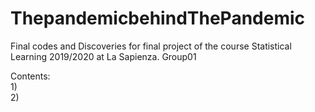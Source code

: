 # ThepandemicbehindThePandemic
Final codes and Discoveries for final project of the course Statistical Learning 2019/2020 at La Sapienza. Group01

Contents: <br>
1)<br>
2)<br>
